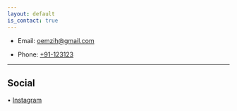 ```yaml
---
layout: default
is_contact: true
---
```


* Email: [oemzih@gmail.com](mailto:oemzih@gmail.com)

* Phone: [+91-123123](tel:+91-123123)

---


## Social

• [Instagram](https://instagram.com/thismootsga)
